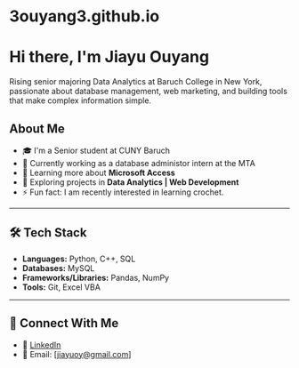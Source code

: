 # 3ouyang3.github.io
# Hi there, I'm Jiayu Ouyang

Rising senior majoring Data Analytics at Baruch College in New York, passionate about database management, web marketing, and building tools that make complex information simple.

## About Me  
- 🎓 I'm a Senior student at CUNY Baruch 
- 💼 Currently working as a database administor intern at the MTA  
- 🌱 Learning more about **Microsoft Access**  
- 🔭 Exploring projects in **Data Analytics | Web Development**  
- ⚡ Fun fact: I am recently interested in learning crochet.  

---

## 🛠️ Tech Stack  
- **Languages:** Python, C++, SQL
- **Databases:** MySQL
- **Frameworks/Libraries:** Pandas, NumPy
- **Tools:** Git, Excel VBA  

---

## 🤝 Connect With Me  
- 💼 [LinkedIn](https://www.linkedin.com/in/jiayuouyang04/)  
- 📧 Email: [jiayuoy@gmail.com]  

